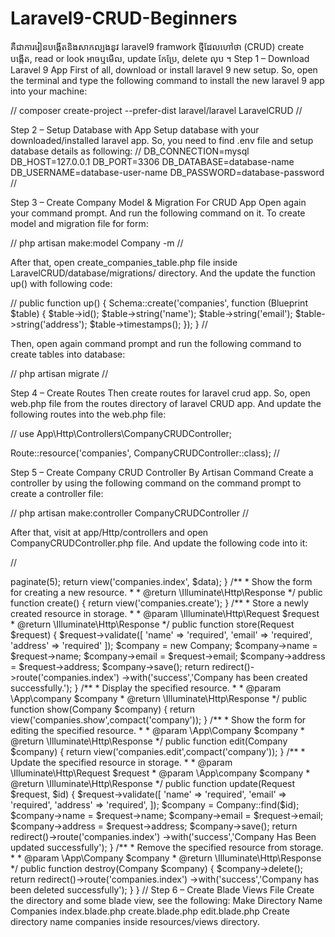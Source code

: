 # Laravel9-CRUD-Beginners
គឺជាការរៀនបង្កើតនិងសាកល្បងនូវ laravel9 framwork ថ្មីដែលហៅថា (CRUD) create បង្កើត, read or look អាចឬមើល, update កែប្រែ, delete លុប ។
Step 1 – Download Laravel 9 App
First of all, download or install laravel 9 new setup. So, open the terminal and type the following command to install the new laravel 9 app into your machine:

// composer create-project --prefer-dist laravel/laravel LaravelCRUD //

Step 2 – Setup Database with App
Setup database with your downloaded/installed laravel app. So, you need to find .env file and setup database details as following:
//
DB_CONNECTION=mysql
DB_HOST=127.0.0.1
DB_PORT=3306
DB_DATABASE=database-name
DB_USERNAME=database-user-name
DB_PASSWORD=database-password
//

Step 3 – Create Company Model & Migration For CRUD App
Open again your command prompt. And run the following command on it. To create model and migration file for form:

// php artisan make:model Company -m //

After that, open create_companies_table.php file inside LaravelCRUD/database/migrations/ directory. And the update the function up() with following code:

//
public function up()
{
    Schema::create('companies', function (Blueprint $table) {
        $table->id();
        $table->string('name');
        $table->string('email');
        $table->string('address');
        $table->timestamps();
    });
}
//

Then, open again command prompt and run the following command to create tables into database:

// php artisan migrate //

Step 4 – Create Routes
Then create routes for laravel crud app. So, open web.php file from the routes directory of laravel CRUD app. And update the following routes into the web.php file:

//
use App\Http\Controllers\CompanyCRUDController;
 
Route::resource('companies', CompanyCRUDController::class);
//

Step 5 – Create Company CRUD Controller By Artisan Command
Create a controller by using the following command on the command prompt to create a controller file:

//
php artisan make:controller CompanyCRUDController
//

After that, visit at app/Http/controllers and open CompanyCRUDController.php file. And update the following code into it:

//
<?php
namespace App\Http\Controllers;
use App\Models\Company;
use Illuminate\Http\Request;
class CompanyCRUDController extends Controller
{
/**
* Display a listing of the resource.
*
* @return \Illuminate\Http\Response
*/
public function index()
{
$data['companies'] = Company::orderBy('id','desc')->paginate(5);
return view('companies.index', $data);
}
/**
* Show the form for creating a new resource.
*
* @return \Illuminate\Http\Response
*/
public function create()
{
return view('companies.create');
}
/**
* Store a newly created resource in storage.
*
* @param  \Illuminate\Http\Request  $request
* @return \Illuminate\Http\Response
*/
public function store(Request $request)
{
$request->validate([
'name' => 'required',
'email' => 'required',
'address' => 'required'
]);
$company = new Company;
$company->name = $request->name;
$company->email = $request->email;
$company->address = $request->address;
$company->save();
return redirect()->route('companies.index')
->with('success','Company has been created successfully.');
}
/**
* Display the specified resource.
*
* @param  \App\company  $company
* @return \Illuminate\Http\Response
*/
public function show(Company $company)
{
return view('companies.show',compact('company'));
} 
/**
* Show the form for editing the specified resource.
*
* @param  \App\Company  $company
* @return \Illuminate\Http\Response
*/
public function edit(Company $company)
{
return view('companies.edit',compact('company'));
}
/**
* Update the specified resource in storage.
*
* @param  \Illuminate\Http\Request  $request
* @param  \App\company  $company
* @return \Illuminate\Http\Response
*/
public function update(Request $request, $id)
{
$request->validate([
'name' => 'required',
'email' => 'required',
'address' => 'required',
]);
$company = Company::find($id);
$company->name = $request->name;
$company->email = $request->email;
$company->address = $request->address;
$company->save();
return redirect()->route('companies.index')
->with('success','Company Has Been updated successfully');
}
/**
* Remove the specified resource from storage.
*
* @param  \App\Company  $company
* @return \Illuminate\Http\Response
*/
public function destroy(Company $company)
{
$company->delete();
return redirect()->route('companies.index')
->with('success','Company has been deleted successfully');
}
}
//

Step 6 – Create Blade Views File
Create the directory and some blade view, see the following:

Make Directory Name Companies
index.blade.php
create.blade.php
edit.blade.php
Create directory name companies inside resources/views directory.
